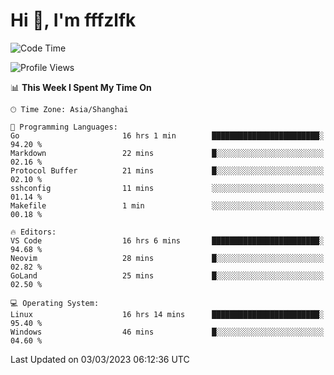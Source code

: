 # Hi 👋, I'm fffzlfk

<!--START_SECTION:waka-->
![Code Time](http://img.shields.io/badge/Code%20Time-71%20hrs%2057%20mins-blue)

![Profile Views](http://img.shields.io/badge/Profile%20Views-7-blue)

📊 **This Week I Spent My Time On** 

```text
🕑︎ Time Zone: Asia/Shanghai

💬 Programming Languages: 
Go                       16 hrs 1 min        ████████████████████████░   94.20 % 
Markdown                 22 mins             █░░░░░░░░░░░░░░░░░░░░░░░░   02.16 % 
Protocol Buffer          21 mins             █░░░░░░░░░░░░░░░░░░░░░░░░   02.10 % 
sshconfig                11 mins             ░░░░░░░░░░░░░░░░░░░░░░░░░   01.14 % 
Makefile                 1 min               ░░░░░░░░░░░░░░░░░░░░░░░░░   00.18 % 

🔥 Editors: 
VS Code                  16 hrs 6 mins       ████████████████████████░   94.68 % 
Neovim                   28 mins             █░░░░░░░░░░░░░░░░░░░░░░░░   02.82 % 
GoLand                   25 mins             █░░░░░░░░░░░░░░░░░░░░░░░░   02.50 % 

💻 Operating System: 
Linux                    16 hrs 14 mins      ████████████████████████░   95.40 % 
Windows                  46 mins             █░░░░░░░░░░░░░░░░░░░░░░░░   04.60 % 
```


 Last Updated on 03/03/2023 06:12:36 UTC
<!--END_SECTION:waka-->
